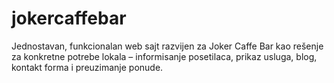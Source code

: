 # jokercaffebar
Jednostavan, funkcionalan web sajt razvijen za Joker Caffe Bar kao rešenje za konkretne potrebe lokala – informisanje posetilaca, prikaz usluga, blog, kontakt forma i preuzimanje ponude.
